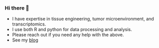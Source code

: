 ### Hi there 👋
- I have expertise in tissue engineering, tumor microenvironment, and transcriptomics. 
- I use both R and python for data processing and analysis.
- Please reach out if you need any help with the above.
- See my [blog](http://www.danhdtruong.com)



<!--
**danhtruong/danhtruong** is a ✨ _special_ ✨ repository because its `README.md` (this file) appears on your GitHub profile.

Here are some ideas to get you started:

- 🔭 I’m currently working on ...
- 🌱 I’m currently learning ...
- 👯 I’m looking to collaborate on ...
- 🤔 I’m looking for help with ...
- 💬 Ask me about ...
- 📫 How to reach me: ...
- 😄 Pronouns: ...
- ⚡ Fun fact: ...
-->
